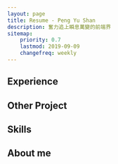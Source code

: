 ```yaml
---
layout: page
title: Resume - Peng Yu Shan
description: 奮力追上瞬息萬變的前端界
sitemap:
    priority: 0.7
    lastmod: 2019-09-09
    changefreq: weekly
---
```

## Experience

## Other Project

## Skills

## About me